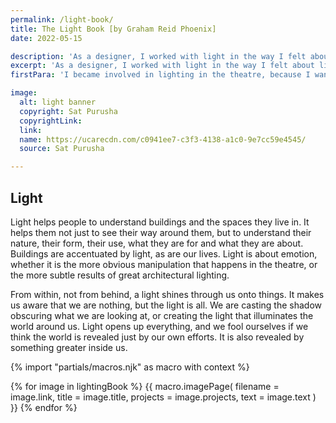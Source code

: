 ```yaml
---
permalink: /light-book/
title: The Light Book [by Graham Reid Phoenix]
date: 2022-05-15

description: 'As a designer, I worked with light in the way I felt about life. I was concerned with the connection between visible light and our inner experience of light. What we do speaks to our inner souls. The work we do displays much of who we are.'
excerpt: 'As a designer, I worked with light in the way I felt about life. I was concerned with the connection between visible light and our inner experience of light. What we do speaks to our inner souls. The work we do displays much of who we are.'
firstPara: 'I became involved in lighting in the theatre, because I wanted to get involved in what people saw, how they saw things and how they felt about it. Lighting not only enables vision in a physical sense, but it also underlines the vision people have for their lives. It underlaid the vision I had for my life.'

image: 
  alt: light banner
  copyright: Sat Purusha
  copyrightLink: 
  link: 
  name: https://ucarecdn.com/c0941ee7-c3f3-4138-a1c0-9e7cc59e4545/
  source: Sat Purusha

---
```


## Light

Light helps people to understand buildings and the spaces they live in. It helps them not just to see their way around them, but to understand their nature, their form, their use, what they are for and what they are about. Buildings are accentuated by light, as are our lives. Light is about emotion, whether it is the more obvious manipulation that happens in the theatre, or the more subtle results of great architectural lighting.

From within, not from behind, a light shines through us onto things. It makes us aware that we are nothing, but the light is all. We are casting the shadow obscuring what we are looking at, or creating the light that illuminates the world around us. Light opens up everything, and we fool ourselves if we think the world is revealed just by our own efforts. It is also revealed by something greater inside us.

{% import "partials/macros.njk" as macro with context %}

{% for image in lightingBook %}
  {{ macro.imagePage(
    filename = image.link,
    title = image.title,
    projects = image.projects,
    text = image.text
  ) }}
{% endfor %}
